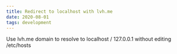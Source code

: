 ```yaml
---
title: Redirect to localhost with lvh.me
date: 2020-08-01
tags: development
---
```

Use lvh.me domain to resolve to localhost / 127.0.0.1 without editing /etc/hosts

